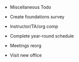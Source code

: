 * Miscellaneous Todo

* Create foundations survey
* Instructor/TA/org comp
* Complete year-round schedule
* Meetings reorg
* Visit new office

